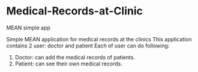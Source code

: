 # Medical-Records-at-Clinic
MEAN simple app

Simple MEAN application for medical records at the clinics
This application contains 2 user: doctor and patient
Each of user can do following:
  1.  Doctor: can add the medical records of patients.
  2.  Patient: can see their own medical records.
